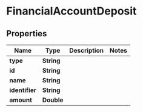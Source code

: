

# FinancialAccountDeposit


## Properties

| Name | Type | Description | Notes |
|------------ | ------------- | ------------- | -------------|
|**type** | **String** |  |  |
|**id** | **String** |  |  |
|**name** | **String** |  |  |
|**identifier** | **String** |  |  |
|**amount** | **Double** |  |  |



